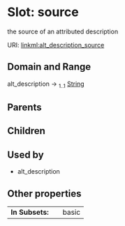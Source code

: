 
# Slot: source


the source of an attributed description

URI: [linkml:alt_description_source](https://w3id.org/linkml/alt_description_source)


## Domain and Range

alt_description &#8594;  <sub>1..1</sub> [String](types/String.md)

## Parents


## Children


## Used by

 * alt_description

## Other properties

|  |  |  |
| --- | --- | --- |
| **In Subsets:** | | basic |

